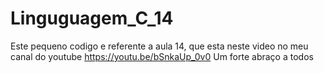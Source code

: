 # Linguguagem_C_14
Este pequeno codigo e referente a aula 14, que esta neste video no meu canal do youtube https://youtu.be/bSnkaUp_0v0  Um forte abraço a todos
